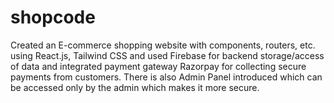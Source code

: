 # shopcode
Created an E-commerce shopping website with components, routers, etc. using React.js, Tailwind CSS and used Firebase for backend storage/access of data and integrated payment gateway Razorpay for collecting secure payments from customers. There is also Admin Panel introduced which can be accessed only by the admin which makes it more secure.
